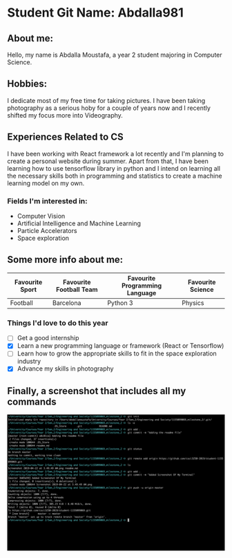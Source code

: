 # Student Git Name: Abdalla981

## About me:

Hello, my name is Abdalla Moustafa, a year 2 student majoring in Computer Science.

## Hobbies:

I dedicate most of my free time for taking pictures. I have been taking photography as a serious hoby for a couple of years now and I recently shifted my focus more into Videography.

## Experiences Related to CS

I have been working with React framework a lot recently and I'm planning to create a personal website during summer. Apart from that, I have been learning how to use tensorflow library in python and I intend on learning all the necessary skills both in programming and statistics to create a machine learning model on my own.

### Fields I'm interested in:

* Computer Vision
* Artificial Intelligence and Machine Learning
* Particle Accelerators
* Space exploration

## Some more info about me:

| Favourite Sport | Favourite Football Team | Favourite Programming Language | Favourite Science |
|-----------------|-------------------------|--------------------------------|-------------------|
| Football        | Barcelona               | Python 3                       | Physics           |

### Things I'd love to do this year

- [ ] Get a good internship
- [x] Learn a new programming language or framework (React or Tensorflow)
- [ ] Learn how to grow the appropriate skills to fit in the space exploration industry
- [x] Advance my skills in photography

## Finally, a screenshot that includes all my commands

![Alt text](./screenshot.png)